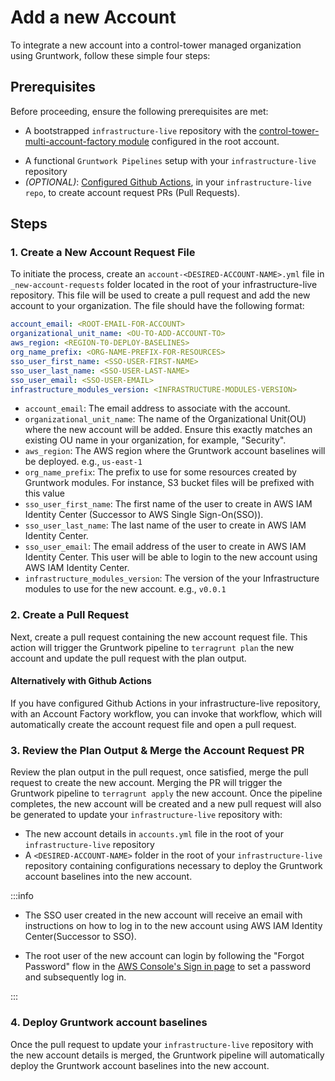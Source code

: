 # Add a new Account

To integrate a new account into a control-tower managed organization using Gruntwork, follow these simple four steps:

## Prerequisites

Before proceeding, ensure the following prerequisites are met:

- A bootstrapped `infrastructure-live` repository with the [control-tower-multi-account-factory module](https://github.com/gruntwork-io/terraform-aws-control-tower/tree/main/modules/landingzone/control-tower-multi-account-factory) configured in the root account.
<!-- Repo must include the multi-account factory module configured in the root account -->
- A functional `Gruntwork Pipelines` setup with your `infrastructure-live` repository
- *(OPTIONAL)*: [Configured Github Actions](<LINK-TO-VALID-DOC>), in your `infrastructure-live repo`, to create account request PRs (Pull Requests).

## Steps

### 1. Create a New Account Request File

To initiate the process, create an `account-<DESIRED-ACCOUNT-NAME>.yml` file in `_new-account-requests` folder located in the root of your infrastructure-live repository. This file will be used to create a pull request and add the new account to your organization. The file should have the following format:

  ```yaml account-<DESIRED-ACCOUNT-NAME>.yml
  account_email: <ROOT-EMAIL-FOR-ACCOUNT>
  organizational_unit_name: <OU-TO-ADD-ACCOUNT-TO>
  aws_region: <REGION-T0-DEPLOY-BASELINES>
  org_name_prefix: <ORG-NAME-PREFIX-FOR-RESOURCES>
  sso_user_first_name: <SSO-USER-FIRST-NAME>
  sso_user_last_name: <SSO-USER-LAST-NAME>
  sso_user_email: <SSO-USER-EMAIL>
  infrastructure_modules_version: <INFRASTRUCTURE-MODULES-VERSION>
  ```

  - `account_email`: The email address to associate with the account.
  - `organizational_unit_name`: The name of the Organizational Unit(OU) where the new account will be added. Ensure this exactly matches an existing OU name in your organization, for example, "Security".
  - `aws_region`: The AWS region where the Gruntwork account baselines will be deployed. e.g., `us-east-1`
  - `org_name_prefix`: The prefix to use for some resources created by Gruntwork modules. For instance, S3 bucket files will be prefixed with this value
  - `sso_user_first_name`: The first name of the user to create in AWS IAM Identity Center (Successor to AWS Single Sign-On(SSO)).
  - `sso_user_last_name`: The last name of the user to create in AWS IAM Identity Center.
  - `sso_user_email`: The email address of the user to create in AWS IAM Identity Center. This user will be able to login to the new account using AWS IAM Identity Center.
  - `infrastructure_modules_version`: The version of the your Infrastructure modules to use for the new account. e.g., `v0.0.1`

### 2. Create a Pull Request

Next, create a pull request containing the new account request file. This action will trigger the Gruntwork pipeline to `terragrunt plan` the new account and update the pull request with the plan output.

  #### Alternatively with Github Actions

  If you have configured Github Actions in your infrastructure-live repository, with an Account Factory workflow, you can invoke that workflow, which will automatically create the account request file and open a pull request.

### 3. Review the Plan Output & Merge the Account Request PR

Review the plan output in the pull request, once satisfied, merge the pull request to create the new account. Merging the PR will trigger the Gruntwork pipeline to `terragrunt apply` the new account. Once the pipeline completes, the new account will be created and a new pull request will also be generated to update your `infrastructure-live` repository with:

<!-- The Current Gruntwork pipelines does not do this currently but will do so shortly -->
- The new account details in `accounts.yml` file in the root of your `infrastructure-live` repository
- A `<DESIRED-ACCOUNT-NAME>` folder in the root of your `infrastructure-live` repository containing configurations necessary to deploy the Gruntwork account baselines into the new account.

:::info

- The SSO user created in the new account will receive an email with instructions on how to log in to the new account using AWS IAM Identity Center(Successor to SSO).

- The root user of the new account can login by following the "Forgot Password" flow in the [AWS Console's Sign in page](https://console.aws.amazon.com/) to set a password and subsequently log in.
<!-- https://docs.aws.amazon.com/controltower/latest/userguide/root-login.html -->

:::


### 4. Deploy Gruntwork account baselines

Once the pull request to update your `infrastructure-live` repository with the new account details is merged, the Gruntwork pipeline will automatically deploy the Gruntwork account baselines into the new account.


<!-- ##DOCS-SOURCER-START
{
  "sourcePlugin": "local-copier",
  "hash": "5c98027d7a1611d27289e476a4fee612"
}
##DOCS-SOURCER-END -->
